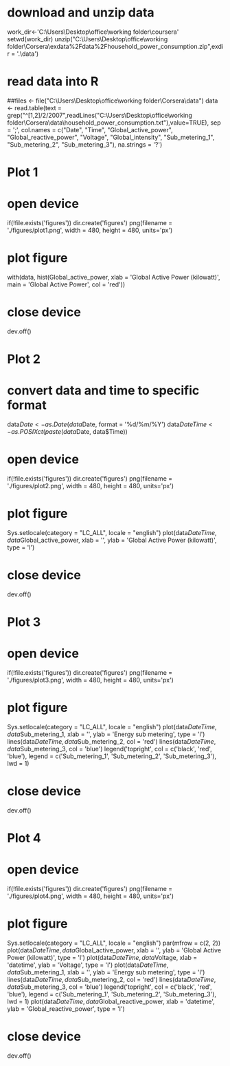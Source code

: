 # download and unzip data
work_dir<-'C:\\Users\\Desktop\\office\\working folder\\coursera'
setwd(work_dir)
unzip("C:\\Users\\Desktop\\office\\working folder\\Corsera\\exdata%2Fdata%2Fhousehold_power_consumption.zip",exdir = '.\\data')
# read data into R
##files <- file("C:\\Users\\Desktop\\office\\working folder\\Corsera\\data")
data <- read.table(text = grep("^[1,2]/2/2007",readLines("C:\\Users\\Desktop\\office\\working folder\\Corsera\\data\\household_power_consumption.txt"),value=TRUE), sep = ';', col.names = c("Date", "Time", "Global_active_power", "Global_reactive_power", "Voltage", "Global_intensity", "Sub_metering_1", "Sub_metering_2", "Sub_metering_3"), na.strings = '?')

# Plot 1
# open device
if(!file.exists('figures')) dir.create('figures')
png(filename = './figures/plot1.png', width = 480, height = 480, units='px')
# plot figure
with(data, hist(Global_active_power, xlab = 'Global Active Power (kilowatt)', main = 'Global Active Power', col = 'red'))
# close device
dev.off()

# Plot 2
# convert data and time to specific format
data$Date <- as.Date(data$Date, format = '%d/%m/%Y')
data$DateTime <- as.POSIXct(paste(data$Date, data$Time))
# open device
if(!file.exists('figures')) dir.create('figures')
png(filename = './figures/plot2.png', width = 480, height = 480, units='px')
# plot figure
Sys.setlocale(category = "LC_ALL", locale = "english")
plot(data$DateTime, data$Global_active_power, xlab = '', ylab = 'Global Active Power (kilowatt)', type = 'l')
# close device
dev.off()

# Plot 3
# open device
if(!file.exists('figures')) dir.create('figures')
png(filename = './figures/plot3.png', width = 480, height = 480, units='px')
# plot figure
Sys.setlocale(category = "LC_ALL", locale = "english")
plot(data$DateTime, data$Sub_metering_1, xlab = '', ylab = 'Energy sub metering', type = 'l')
lines(data$DateTime, data$Sub_metering_2, col = 'red')
lines(data$DateTime, data$Sub_metering_3, col = 'blue')
legend('topright', col = c('black', 'red', 'blue'), legend = c('Sub_metering_1', 'Sub_metering_2', 'Sub_metering_3'), lwd = 1)
# close device
dev.off()

# Plot 4
# open device
if(!file.exists('figures')) dir.create('figures')
png(filename = './figures/plot4.png', width = 480, height = 480, units='px')
# plot figure
Sys.setlocale(category = "LC_ALL", locale = "english")
par(mfrow = c(2, 2))
plot(data$DateTime, data$Global_active_power, xlab = '', ylab = 'Global Active Power (kilowatt)', type = 'l')
plot(data$DateTime, data$Voltage, xlab = 'datetime', ylab = 'Voltage', type = 'l')
plot(data$DateTime, data$Sub_metering_1, xlab = '', ylab = 'Energy sub metering', type = 'l')
lines(data$DateTime, data$Sub_metering_2, col = 'red')
lines(data$DateTime, data$Sub_metering_3, col = 'blue')
legend('topright', col = c('black', 'red', 'blue'), legend = c('Sub_metering_1', 'Sub_metering_2', 'Sub_metering_3'), lwd = 1)
plot(data$DateTime, data$Global_reactive_power, xlab = 'datetime', ylab = 'Global_reactive_power', type = 'l')
# close device
dev.off()
